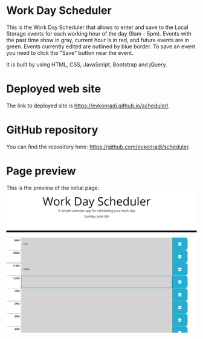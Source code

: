 # Work Day Scheduler 

This is the Work Day Scheduler that allows to enter and save to the Local Storage events for each working hour of the day (9am - 5pm).
Events with the past time show in gray, current hour is in red, and future events are in green. 
Events currently edited are outlined by blue border. To save an event you need to click the "Save" button near the event.

It is built by using HTML, CSS, JavaScript, Bootstrap and jQuery.

# Deployed web site

The link to deployed site is https://evkonradi.github.io/scheduler/.

# GitHub repository

You can find the repository here: https://github.com/evkonradi/scheduler.

# Page preview

This is the preview of the initial page:
<img src="PagePreview.JPG">
